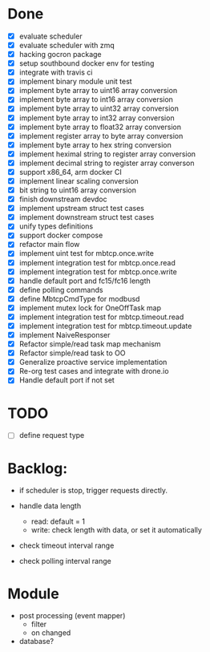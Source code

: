 # Done
- [x] evaluate scheduler
- [x] evaluate scheduler with zmq
- [x] hacking gocron package
- [x] setup southbound docker env for testing
- [x] integrate with travis ci
- [x] implement binary module unit test
- [x] implement byte array to uint16 array conversion
- [x] implement byte array to int16 array conversion
- [x] implement byte array to uint32 array conversion
- [x] implement byte array to int32 array conversion
- [x] implement byte array to float32 array conversion
- [x] implement register array to byte array conversion
- [x] implement byte array to hex string conversion
- [x] implement heximal string to register array conversion
- [x] implement decimal string to register array converson
- [x] support x86_64, arm docker CI
- [x] implement linear scaling conversion
- [x] bit string to uint16 array conversion
- [x] finish downstream devdoc
- [x] implement upstream struct test cases
- [x] implement downstream struct test cases
- [x] unify types definitions
- [x] support docker compose
- [x] refactor main flow
- [x] implement uint test for mbtcp.once.write
- [x] implement integration test for mbtcp.once.read
- [x] implement integration test for mbtcp.once.write
- [x] handle default port and fc15/fc16 length
- [x] define polling commands
- [x] define MbtcpCmdType for modbusd
- [x] implement mutex lock for OneOffTask map
- [x] implement integration test for mbtcp.timeout.read
- [x] implement integration test for mbtcp.timeout.update
- [x] implement NaiveResponser
- [x] Refactor simple/read task map mechanism
- [x] Refactor simple/read task to OO
- [x] Generalize proactive service implementation
- [x] Re-org test cases and integrate with drone.io
- [x] Handle default port if not set

# TODO
- [ ] define request type

# Backlog:
- if scheduler is stop, trigger requests directly.

- handle data length
    - read: default = 1
    - write: check length with data, or set it automatically
- check timeout interval range
- check polling interval range

# Module
- post processing (event mapper)
    - filter
    - on changed
- database?
